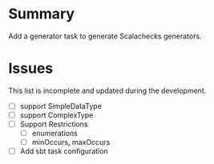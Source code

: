 # Summary
Add a generator task to generate Scalachecks generators. 

# Issues
This list is incomplete and updated during the development.
- [ ] support SimpleDataType
- [ ] support ComplexType
- [ ] Support Restrictions
  - [ ] enumerations
  - [ ] minOccurs, maxOccurs
- [ ] Add sbt task configuration